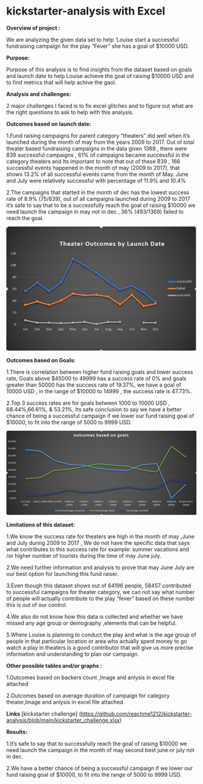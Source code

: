 # kickstarter-analysis with Excel

**Overview of project :**

We are analyzing the given data set to help ‘Louise start a successful fundraising campaign for the play “Fever” she has a goal of $10000 USD. 

**Purpose:**

Purpose of this analysis is to find insights from the dataset based on goals and launch date to help Louise achieve the goal of raising $10000 USD and to find metrics that will help achive the gaol. 

**Analysis  and challenges:**

2 major challenges I faced is to fix excel glitches and to figure out what are the right questions to ask to help with this analysis.


**Outcomes based on launch date:**

1.Fund raising campaigns for parent category “theaters” did well when it’s launched during the month of may from the years 2009 to 2017. Out of total theater based fundraising campaigns in the data given 1369 , there were 839 successful campaigns , 61% of campaigns became successful in the category theaters and Its important to note that out of these 839 , 166 successful events happened in the month of may (2009 to 2017), that shows 13.2% of all successful events came from the month of May. June and July were relatively successful with percentage of 11.9% and 10.4%

2.The campaigns that started in the month of dec has the lowest success rate of 8.9% (75/839), out of all campaigns launched during 2009 to 2017 it’s safe to say that to be a successfully reach the goal of raising $10000 we need launch the campaign in may not in dec , 36% (493/1369) failed to reach the goal.

![outcomes vs launch date chart](Theater_outcome_vs_launch.PNG)

**Outcomes based on Goals:**

1.There is correlation between higher fund raising goals and lower success rate, Goals above $45000 to 49999 has a success rate of 0% and goals greater than 50000 has the success rate of 19.37%, we have a goal of 10000 USD , in the range of $10000 to 14999 , the success rate is 47.73%.

2.Top 3 success rates are for goals between 1000 to 10000 USD , 68.44%,66.61%, & 53.21%, Its safe conclusion to say we have a better chance of being a successful campaign if we lower our fund raising goal of $10000, to fit into the range of 5000 to 9999 USD.

![outcomes vs goal chart](outcomes_vs_goal.PNG)


**Limitations of this dataset:**

1.We know the success rate for theaters are high in the month of may ,June and July during 2009 to 2017 , We do not have the specific data that says what contributes to this success rate for example: summer vacations and /or higher number of tourists during the time of may June july.

2.We need further information and analysis to prove that may June July are our best option for launching this fund raiser. 

3.Even though this dataset shows out of 64196 people, 58457 contributed to successful campaigns for theater category, we can not say what number of people will actually contribute to the play “fever” based on these number this is out of our control.

4.We also do not know how this data is collected and whether we have missed any age group or demography ,elements that can be helpful.

5.Where Louise is planning to conduct the play and what is the age group of people in that particular location or area who actually spent money to go watch a play in theaters     is a good contributor that will give us more precise information and understanding to plan our campaign.

**Other possible tables and/or graphs :**

1.Outcomes based on backers count ,Image and anlysis in excel file attached 

2.Outcomes based on average duration of campaign for category theater,Image and anlysis in excel file attached 

**Links** [kickstarter challenge] (https://github.com/reachme1212/kickstarter-analysis/blob/main/kickstarter_challenge.xlsx)



**Results:**

1.It’s safe to say that to  successfully reach the goal of raising $10000 we need launch the campaign in the month of may second best june or july not in dec.

2.We have a better chance of being a successful campaign if we lower our fund raising goal of $10000, to fit into the range of 5000 to 9999 USD.





